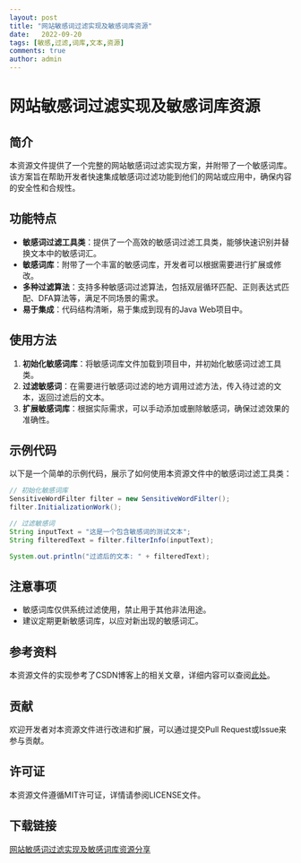 ```yaml
---
layout: post
title: "网站敏感词过滤实现及敏感词库资源"
date:   2022-09-20
tags: [敏感,过滤,词库,文本,资源]
comments: true
author: admin
---
```

# 网站敏感词过滤实现及敏感词库资源

## 简介

本资源文件提供了一个完整的网站敏感词过滤实现方案，并附带了一个敏感词库。该方案旨在帮助开发者快速集成敏感词过滤功能到他们的网站或应用中，确保内容的安全性和合规性。

## 功能特点

- **敏感词过滤工具类**：提供了一个高效的敏感词过滤工具类，能够快速识别并替换文本中的敏感词汇。
- **敏感词库**：附带了一个丰富的敏感词库，开发者可以根据需要进行扩展或修改。
- **多种过滤算法**：支持多种敏感词过滤算法，包括双层循环匹配、正则表达式匹配、DFA算法等，满足不同场景的需求。
- **易于集成**：代码结构清晰，易于集成到现有的Java Web项目中。

## 使用方法

1. **初始化敏感词库**：将敏感词库文件加载到项目中，并初始化敏感词过滤工具类。
2. **过滤敏感词**：在需要进行敏感词过滤的地方调用过滤方法，传入待过滤的文本，返回过滤后的文本。
3. **扩展敏感词库**：根据实际需求，可以手动添加或删除敏感词，确保过滤效果的准确性。

## 示例代码

以下是一个简单的示例代码，展示了如何使用本资源文件中的敏感词过滤工具类：

```java
// 初始化敏感词库
SensitiveWordFilter filter = new SensitiveWordFilter();
filter.InitializationWork();

// 过滤敏感词
String inputText = "这是一个包含敏感词的测试文本";
String filteredText = filter.filterInfo(inputText);

System.out.println("过滤后的文本: " + filteredText);
```

## 注意事项

- 敏感词库仅供系统过滤使用，禁止用于其他非法用途。
- 建议定期更新敏感词库，以应对新出现的敏感词汇。

## 参考资料

本资源文件的实现参考了CSDN博客上的相关文章，详细内容可以查阅[此处](https://blog.csdn.net/qq_26975307/article/details/82020387)。

## 贡献

欢迎开发者对本资源文件进行改进和扩展，可以通过提交Pull Request或Issue来参与贡献。

## 许可证

本资源文件遵循MIT许可证，详情请参阅LICENSE文件。

## 下载链接

[网站敏感词过滤实现及敏感词库资源分享](https://pan.quark.cn/s/ccfa7ca22093)